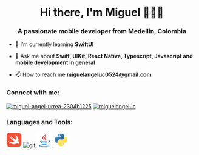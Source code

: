 <h1 align="center">Hi there, I'm Miguel 👨🏻‍💻</h1>
<h3 align="center">A passionate mobile developer from Medellín, Colombia</h3>

- 🌱 I’m currently learning **SwiftUI**

- 💬 Ask me about **Swift, UIKit, React Native, Typescript, Javascript and mobile development in general**

- 📫 How to reach me **miguelangeluc0524@gmail.com**

<h3 align="left">Connect with me:</h3>
<p align="left">
<a href="https://linkedin.com/in/miguel-angel-urrea-2304b1225" target="blank"><img align="center" src="https://raw.githubusercontent.com/rahuldkjain/github-profile-readme-generator/master/src/images/icons/Social/linked-in-alt.svg" alt="miguel-angel-urrea-2304b1225" height="30" width="40" /></a>
<a href="https://www.hackerrank.com/miguelangeluc" target="blank"><img align="center" src="https://raw.githubusercontent.com/rahuldkjain/github-profile-readme-generator/master/src/images/icons/Social/hackerrank.svg" alt="miguelangeluc" height="30" width="40" /></a>
</p>

<h3 align="left">Languages and Tools:</h3>
<p align="left"> <a href="https://developer.apple.com/swift/" target="_blank" rel="noreferrer"> <img src="https://raw.githubusercontent.com/devicons/devicon/master/icons/swift/swift-original.svg" alt="swift" width="40" height="40"/> </a> <a href="https://git-scm.com/" target="_blank" rel="noreferrer"> <img src="https://www.vectorlogo.zone/logos/git-scm/git-scm-icon.svg" alt="git" width="40" height="40"/> </a> <a href="https://www.java.com" target="_blank" rel="noreferrer"> <img src="https://raw.githubusercontent.com/devicons/devicon/master/icons/java/java-original.svg" alt="java" width="40" height="40"/> </a> <a href="https://www.python.org" target="_blank" rel="noreferrer"> <img src="https://raw.githubusercontent.com/devicons/devicon/master/icons/python/python-original.svg" alt="python" width="40" height="40"/> </a> </p>
